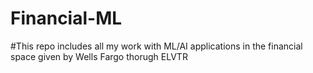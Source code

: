 # Financial-ML

#This repo includes all my work with ML/AI applications in the financial space given by Wells Fargo thorugh ELVTR
